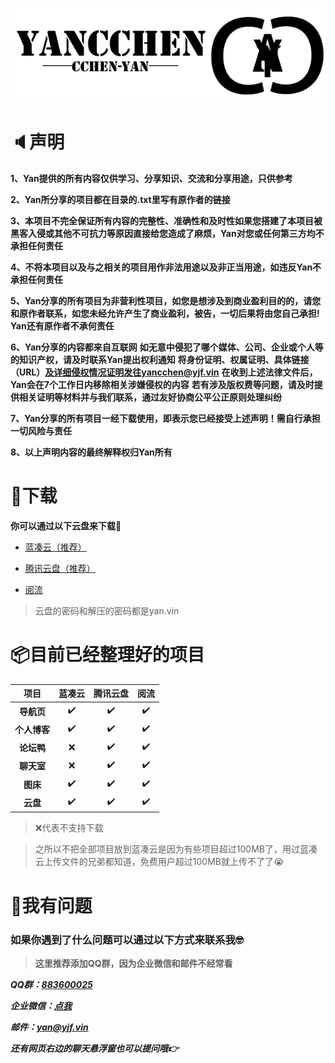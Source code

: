 ![](../img/w.png ":no-zoom")

# 🔈声明

**1、Yan提供的所有内容仅供学习、分享知识、交流和分享用途，只供参考**

**2、Yan所分享的项目都在目录的.txt里写有原作者的链接**

**3、本项目不完全保证所有内容的完整性、准确性和及时性如果您搭建了本项目被黑客入侵或其他不可抗力等原因直接给您造成了麻烦，Yan对您或任何第三方均不承担任何责任**

**4、不将本项目以及与之相关的项目用作非法用途以及非正当用途，如违反Yan不承担任何责任**

**5、Yan分享的所有项目为非营利性项目，如您是想涉及到商业盈利目的的，请您和原作者联系，如您未经允许产生了商业盈利，被告，一切后果将由您自己承担!**
**Yan还有原作者不承何责任**

**6、Yan分享的内容都来自互联网**
**如无意中侵犯了哪个媒体、公司、企业或个人等的知识产权，请及时联系Yan提出权利通知**
**将身份证明、权属证明、具体链接（URL）及详细侵权情况证明发往yancchen@yjf.vin**
**在收到上述法律文件后，Yan会在7个工作日内移除相关涉嫌侵权的内容**
**若有涉及版权费等问题，请及时提供相关证明等材料并与我们联系，通过友好协商公平公正原则处理纠纷**

**7、Yan分享的所有项目一经下载使用，即表示您已经接受上述声明！需自行承担一切风险与责任**

**8、以上声明内容的最终解释权归Yan所有**

# 🧩下载

**你可以通过以下云盘来下载🔽**

* [蓝凑云（推荐）](https://yancchen.lanzouq.com/b03d0sbmd)

* [腾讯云盘（推荐）](https://share.weiyun.com/tQvCUafn)

* [阅流](https://yueliu.link/4fBSqb)

> 云盘的密码和解压的密码都是yan.vin

# 📦目前已经整理好的项目

| 项目   | 蓝凑云 |     腾讯云盘 |     阅流 |
| :-----: | :--: | :-------: | :-------: |
| **导航页** |  ✔️  | ✔️ | ✔️ |
| **个人博客** |  ✔️  | ✔️ | ✔️ |
| **论坛鸭** |  ❌  | ✔️ | ✔️ |
| **聊天室** |  ❌  | ✔️ | ✔️ |
| **图床** |  ✔️  | ✔️ | ✔️ |
| **云盘** |  ✔️  | ✔️ | ✔️ |

> ❌代表不支持下载

> 之所以不把全部项目放到蓝凑云是因为有些项目超过100MB了，用过蓝凑云上传文件的兄弟都知道，免费用户超过100MB就上传不了了😭

# 🙋我有问题

### 如果你遇到了什么问题可以通过以下方式来联系我🤓

> **这里推荐添加QQ群，因为企业微信和邮件不经常看**

***QQ群：[883600025](https://qm.qq.com/cgi-bin/qm/qr?k=geWABzFfMPcFvHQQ4UlZFGji3DSYBQ2p&authKey=DTS5qy7SsNRpmSpSS+3dbX12r7bd/9iZYSJvV4yoZHsz+d8Dpt0bs5dRLK/Y+pdy&noverify=0)***

***企业微信：[点我](https://work.weixin.qq.com/wework_admin/user/h5/qqmail_user_card/vc32c1cd731861b088)***

***邮件：yan@yjf.vin***

***还有网页右边的聊天悬浮窗也可以提问哦👉***